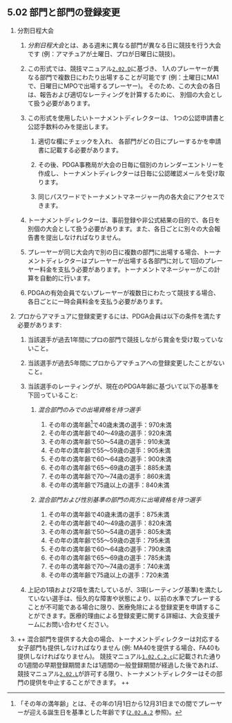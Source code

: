 ## 5.02 部門と部門の登録変更

1. 分割日程大会

    1. *分割日程大会*とは、ある週末に異なる部門が異なる日に競技を行う大会です
    (例：アマチュアが土曜日、プロが日曜日に競技)。

    1. この形式では、競技マニュアル[`2.02.D`](#参加資格)に基づき、
    1人のプレーヤーが異なる部門で複数日にわたり出場することが可能です
    (例：土曜日にMA1で、日曜日にMPOで出場するプレーヤー)。
    そのため、この大会の各日は、報告および適切なレーティングを計算するために、
    別個の大会として扱う必要があります。

    1. この形式を使用したいトーナメントディレクターは、
    1つの公認申請書と公認手数料のみを提出します。

        1. 適切な欄にチェックを入れ、
        各部門がどの日にプレーするかを申請書に記載する必要があります。

        1. その後、PDGA事務局が大会の日毎に個別のカレンダーエントリーを作成し、トーナメントディレクターは日毎に公認確認メールを受け取ります。

        1. 同じパスワードでトーナメントマネージャー内の各大会にアクセスできます。

    1. トーナメントディレクターは、事前登録や非公式結果の目的で、各日を別個の大会として扱う必要があります。また、各日ごとに別々の大会報告書を提出しなければなりません。

    1. プレーヤーが同じ大会内で別の日に複数の部門に出場する場合、トーナメントディレクターはプレーヤーが出場する各部門に対して1回のプレーヤー料金を支払う必要があります。トーナメントマネージャーがこの計算を自動的に行います。

    1. PDGAの有効会員でないプレーヤーが複数日にわたって競技する場合、各日ごとに一時会員料金を支払う必要があります。

1. プロからアマチュアに登録変更するには、PDGA会員は以下の条件を満たす必要があります:

	1. 当該選手が過去1年間にプロの部門で競技しながら賞金を受け取っていないこと。

	1. 当該選手が過去5年間にプロからアマチュアへの登録変更したことがないこと。

    1. 当該選手のレーティングが、現在のPDGA年齢に基づいて以下の基準を下回っていること:

        1. *混合部門のみでの出場資格を持つ選手*

            1. その年の満年齢[^5.02.1]で40歳未満の選手：970未満
            1. その年の満年齢で40〜49歳の選手：920未満
            1. その年の満年齢で50〜54歳の選手：910未満
            1. その年の満年齢で55〜59歳の選手：905未満
            1. その年の満年齢で60〜64歳の選手：900未満
            1. その年の満年齢で65〜69歳の選手：885未満
            1. その年の満年齢で70〜74歳の選手：860未満
            1. その年の満年齢で75歳以上の選手：840未満

        1. *混合部門および性別基準の部門の両方に出場資格を持つ選手*

            1. その年の満年齢で40歳未満の選手：875未満
            1. その年の満年齢で40〜49歳の選手：820未満
            1. その年の満年齢で50〜54歳の選手：805未満
            1. その年の満年齢で55〜59歳の選手：795未満
            1. その年の満年齢で60〜64歳の選手：790未満
            1. その年の満年齢で65〜69歳の選手：785未満
            1. その年の満年齢で70〜74歳の選手：740未満
            1. その年の満年齢で75歳以上の選手：720未満

    1. 上記の1項および2項を満たしているが、3項(レーティング基準)を満たしていない選手は、恒久的な障害や状態により、以前の水準でプレーすることが不可能である場合に限り、医療免除による登録変更を申請することができます。医療的理由による登録変更に関する詳細は、大会支援チームにお問い合わせください。

1. ++ 混合部門を提供する大会の場合、トーナメントディレクターは対応する女子部門も提供しなければなりません
(例: MA40を提供する場合、FA40も提供しなければなりません)。
競技マニュアル[`1.02.C.2.c`](#大会への参加登録)に記載された通りの1週間の早期登録期間または1週間の一般登録期間が経過した後であれば、競技マニュアル[`2.02.L`](#参加資格)が許可する限り、トーナメントディレクターはその部門の提供を中止することができます。 ++


[^5.02.1]: 「その年の満年齢」とは、その年の1月1日から12月31日までの間でプレーヤーが迎える誕生日を基準とした年齢です([`2.02.A.2`](＃参加資格) 参照)。

